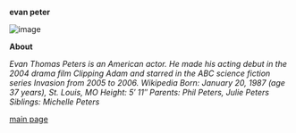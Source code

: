 **evan peter**

![image](https://github.com/user-attachments/assets/f7b5f047-7796-4e2f-8d7b-bb75d3262212)

**About**

*Evan Thomas Peters is an American actor. He made his acting debut in the 2004 drama film Clipping Adam and starred in the ABC science fiction series Invasion from 2005* 
*to 2006. Wikipedia*
*Born: January 20, 1987 (age 37 years), St. Louis, MO*
*Height: 5′ 11″*
*Parents: Phil Peters, Julie Peters*
*Siblings: Michelle Peters*

[main page](main.md)
